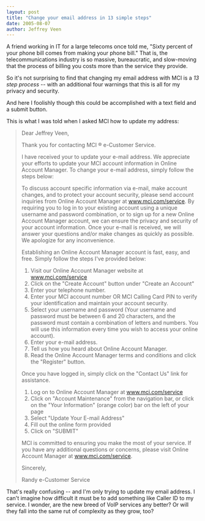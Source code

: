 ```yaml
---
layout: post
title: "Change your email address in 13 simple steps"
date: 2005-08-07
author: Jeffrey Veen
---
```

A friend working in IT for a large telecoms once told me, "Sixty percent of your phone bill comes from making your phone bill." That is, the telecommunications industry is so massive, bureaucratic, and slow-moving that the process of billing you costs more than the service they provide.

So it's not surprising to find that changing my email address with MCI is a <em>13 step process</em> -- with an additional four warnings that this is all for my privacy and security.

And here I foolishly though this could be accomplished with a text field and a submit button.

This is what I was told when I asked MCI how to update my address:

<blockquote>Dear Jeffrey Veen,

Thank you for contacting MCI &reg; e-Customer Service.

I have received your to update your e-mail address.  We appreciate
your efforts to update your MCI account information in Online Account
Manager. To change your e-mail address, simply follow the steps
below:

To discuss account specific information via e-mail, make account
changes, and to protect your account security, please send account
inquiries from Online Account Manager at www.mci.com/service.  By
requiring you to log in to your existing account using a unique
username and password combination, or to sign up for a new Online
Account Manager account, we can ensure the privacy and security of
your account information.  Once your e-mail is received, we will
answer your questions and/or make changes as quickly as possible. We
apologize for any inconvenience.

Establishing an Online Account Manager account is fast, easy, and
free. Simply follow the steps I've provided below:

1) Visit our Online Account Manager website at www.mci.com/service<br />
2) Click on the "Create Account" button under "Create an Account"<br />
3) Enter your telephone number.<br />
4) Enter your MCI account number OR MCI Calling Card PIN to
verify your identification and maintain your account security.<br />
5) Select your username and password (Your username and password
must be between 6 and 20 characters, and the password must
contain a combination of letters and numbers. You will use
this information every time you wish to access your online
account).<br />
6) Enter your e-mail address.<br />
7) Tell us how you heard about Online Account Manager.<br />
8) Read the Online Account Manager terms and conditions and
click the "Register" button.<br />

Once you have logged in, simply click on the "Contact Us" link for
assistance.

1) Log on to Online Account Manager at www.mci.com/service<br />
2) Click on "Account Maintenance" from the navigation bar, or click
on the "Your Information" (orange color) bar on the left of your page<br />
3) Select "Update Your E-mail Address"<br />
4) Fill out the online form provided<br />
5) Click on "SUBMIT"<br />

MCI is committed to ensuring you make the most of your service.
If you have any additional questions or concerns, please visit
Online Account Manager at www.mci.com/service.

Sincerely,

Randy
e-Customer Service</blockquote>

That's really confusing -- and I'm only trying to update my email address. I can't imagine how difficult it must be to add something like Caller ID to my service. I wonder, are the new breed of VoIP services any better? Or will they fall into the same rut of complexity as they grow, too?
